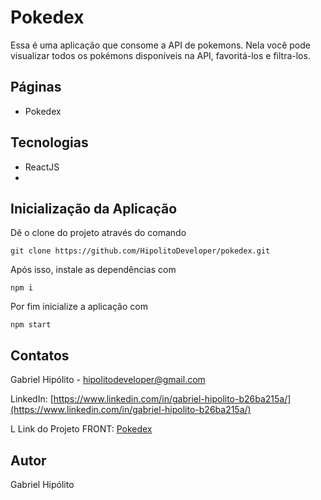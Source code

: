 # Pokedex
Essa é uma aplicação que consome a API de pokemons. Nela você pode visualizar todos os pokémons disponíveis na API, favoritá-los e filtra-los.


## Páginas
- Pokedex

## Tecnologias
- ReactJS
-
## Inicialização da Aplicação

Dê o clone do projeto através do comando
```
git clone https://github.com/HipolitoDeveloper/pokedex.git
```

Após isso, instale as dependências com
```
npm i
```

Por fim inicialize a aplicação com
```
npm start
```

## Contatos

Gabriel Hipólito - hipolitodeveloper@gmail.com

LinkedIn: [https://www.linkedin.com/in/gabriel-hipolito-b26ba215a/](https://www.linkedin.com/in/gabriel-hipolito-b26ba215a/)

L
Link do Projeto FRONT: [Pokedex](https://github.com/HipolitoDeveloper/pokedex)

## Autor

Gabriel Hipólito
